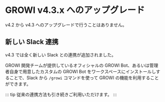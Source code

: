 # GROWI v4.3.x へのアップグレード

v4.2 から v4.3 へのアップグレードで行うことはありません。

## 新しい Slack 連携

v4.3 では全く新しい Slack との連携が追加されました。

GROWI 開発チームが提供しているオフィシャルの GROWI Bot、あるいは管理者自身で用意したカスタムの GROWI Bot をワークスペースにインストールしすることで、Slack から `/growi` コマンドを使って GROWI の機能を利用することができます。

::: tip
従来の連携方法も引き続きご利用いただけます。
:::

<!-- TODO bot manual が master に merged されたら記述する -->
<!-- 詳しくは[こちら](../../)をご覧ください。 -->
